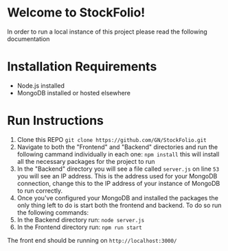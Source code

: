# Welcome to StockFolio!

In order to run a local instance of this project please read the following documentation

# Installation Requirements
* Node.js installed
* MongoDB installed or hosted elsewhere


# Run Instructions

1. Clone this REPO `git clone https://github.com/GN/StockFolio.git`
2. Navigate to both the "Frontend" and "Backend" directories and run the following cammand individually in each one: `npm install` this will install all the necessary packages for the project to run
3. In the "Backend" directory you will see a file called `server.js` on line `53` you will see an IP address. This is the address used for your MongoDB connection, change this to the IP address of your instance of MongoDB to run correctly. 
4. Once you've configured your MongoDB and installed the packages the only thing left to do is start both the frontend and backend. To do so run the following commands:
5. In the Backend directory run: `node server.js`
6. In the Frontend directory run: `npm run start`

The front end should be running on `http://localhost:3000/` 
